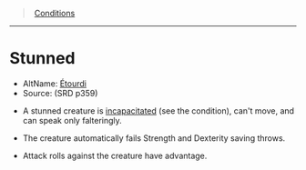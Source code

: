 ﻿---
!GenericItem
Name: Stunned
Id: conditions_vo.md#stunned
ParentLink: conditions_vo.md#conditions
ParentName: Conditions
NameLevel: 1
AltName: '[Étourdi](hd_conditions_etourdi.md)'
Source: (SRD p359)
Attributes: {}
---
> [Conditions](srd_conditions.md)

---

# Stunned

- AltName: [Étourdi](hd_conditions_etourdi.md)
- Source: (SRD p359)

* A stunned creature is [incapacitated](srd_conditions_incapacitated.md) (see the condition), can't move, and can speak only falteringly.

* The creature automatically fails Strength and Dexterity saving throws.

* Attack rolls against the creature have advantage.

